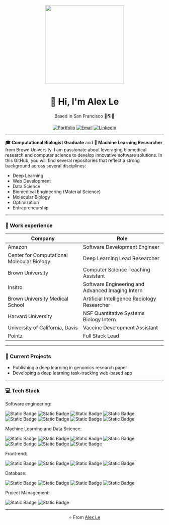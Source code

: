 <div align="center">
<img src="https://github.com/AlexKaiLe/AlexKaiLe/blob/main/profile_grad.jpg" width="250" />

# 👋 Hi, I'm Alex Le 
Based in San Francisco 📍🌎🌉

[![Portfolio](https://img.shields.io/badge/📁-Portfolio-blue?style=for-the-badge)](https://alexkaile.github.io/AL/)
[![Email](https://img.shields.io/badge/📧-Email-blue?style=for-the-badge)](mailto:alexkaile@gmail.com)
[![LinkedIn](https://img.shields.io/badge/🔗-LinkedIn-blue?style=for-the-badge)](https://www.linkedin.com/in/alexkaile/)

</div>

---

**🎓 Computational Biologist Graduate** and **🥼 Machine Learning Researcher** from Brown University. I am passionate about leveraging biomedical research and computer science to develop innovative software solutions. In this GitHub, you will find several repositories that reflect a strong background across several disciplines:
  
- Deep Learning
- Web Development
- Data Science
- Biomedical Engineering (Material Science)
- Molecular Biology
- Optimization
- Entrepreneurship

---

### 💼 Work experience

| Company | Role |
| ---- | ----------- |
| Amazon | Software Development Engineer |
| Center for Computational Molecular Biology| Deep Learning Lead Researcher |
| Brown University | Computer Science Teaching Assistant |
| Insitro | Software Engineering and Advanced Imaging Intern |
| Brown University Medical School | Artificial Intelligence Radiology Researcher |
| Harvard University | NSF Quantitative Systems Biology Intern |
| University of California, Davis | Vaccine Development Assistant |
| Pointz | Full Stack Lead |

---

### 🚀 Current Projects
- Publishing a deep learning in genomics research paper
- Developing a deep learning task-tracking web-based app

---

### 💻 Tech Stack
Software engineering:

![Static Badge](https://img.shields.io/badge/code-python-blue?style=flat-square&logo=python)
![Static Badge](https://img.shields.io/badge/code-javascript-blue?style=flat-square&logo=javascript)
![Static Badge](https://img.shields.io/badge/code-java-blue?style=flat-square&logo=oracle)
![Static Badge](https://img.shields.io/badge/code-c%2B%2B-blue?style=flat-square&logo=cplusplus)
![Static Badge](https://img.shields.io/badge/code-matlab-blue?style=flat-square)
![Static Badge](https://img.shields.io/badge/library-aws-darkgreen?style=flat-square&logo=amazonaws)
![Static Badge](https://img.shields.io/badge/library-docker-darkgreen?style=flat-square&logo=docker)
![Static Badge](https://img.shields.io/badge/library-kubernetes-darkgreen?style=flat-square&logo=kubernetes)

Machine Learning and Data Science:

![Static Badge](https://img.shields.io/badge/library-tensorflow-darkgreen?style=flat-square&logo=tensorflow)
![Static Badge](https://img.shields.io/badge/library-pytorch-darkgreen?style=flat-square&logo=pytorch)
![Static Badge](https://img.shields.io/badge/library-keras-darkgreen?style=flat-square&logo=keras)
![Static Badge](https://img.shields.io/badge/library-scikitlearn-darkgreen?style=flat-square&logo=scikitlearn)
![Static Badge](https://img.shields.io/badge/library-spacy-darkgreen?style=flat-square&logo=spacy)
![Static Badge](https://img.shields.io/badge/library-jax-darkgreen?style=flat-square)
![Static Badge](https://img.shields.io/badge/library-ray-darkgreen?style=flat-square&logo=ray)


Front-end:

![Static Badge](https://img.shields.io/badge/code-css-blue?style=flat-square&logo=css3)
![Static Badge](https://img.shields.io/badge/code-html-blue?style=flat-square&logo=html5)
![Static Badge](https://img.shields.io/badge/library-react-darkgreen?style=flat-square&logo=react)
![Static Badge](https://img.shields.io/badge/library-nodejs-darkgreen?style=flat-square&logo=nodedotjs)


Database:

![Static Badge](https://img.shields.io/badge/library-sqlite-darkgreen?style=flat-square&logo=sqlite)
![Static Badge](https://img.shields.io/badge/library-mysql-darkgreen?style=flat-square&logo=mysql)
![Static Badge](https://img.shields.io/badge/library-postgresql-darkgreen?style=flat-square&logo=postgresql)
![Static Badge](https://img.shields.io/badge/library-django-darkgreen?style=flat-square&logo=django)

Project Management:

![Static Badge](https://img.shields.io/badge/library-jira-darkgreen?style=flat-square&logo=jira)
![Static Badge](https://img.shields.io/badge/library-confluence-darkgreen?style=flat-square&logo=confluence)

---
<div align="center">

⭐️ From [Alex Le](https://github.com/AlexKaiLe)

</div>
